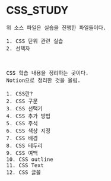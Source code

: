 # CSS_STUDY

<pre>
위 소스 파일은 실습을 진행한 파일들이다.

1. CSS 단위 관련 실습
2. 선택자


</pre>


<pre>
CSS 학습 내용을 정리하는 곳이다.
Notion으로 정리한 것을 올림.

1. CSS란?
2. CSS 구문
3. CSS 선택기
4. CSS 추가 방법
5. CSS 주석
6. CSS 색상 지정
7. CSS 배경
8. CSS 테두리
9. CSS 여백
10. CSS outline
11. CSS Text
12. CSS 글꼴

</pre>
